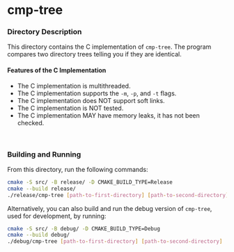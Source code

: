 # cmp-tree

### Directory Description

This directory contains the C implementation of `cmp-tree`. The program
compares two directory trees telling you if they are identical.

#### Features of the C Implementation

* The C implementation is multithreaded.
* The C implementation supports the `-m`, `-p`, and `-t` flags.
* The C implementation does NOT support soft links.
* The C implementation is NOT tested.
* The C implementation MAY have memory leaks, it has not been checked.

&nbsp;

### Building and Running

From this directory, run the following commands:

```bash
cmake -S src/ -B release/ -D CMAKE_BUILD_TYPE=Release
cmake --build release/
./release/cmp-tree [path-to-first-directory] [path-to-second-directory]
```

Alternatively, you can also build and run the debug version of `cmp-tree`, used
for development, by running:

```bash
cmake -S src/ -B debug/ -D CMAKE_BUILD_TYPE=Debug
cmake --build debug/
./debug/cmp-tree [path-to-first-directory] [path-to-second-directory]
```
